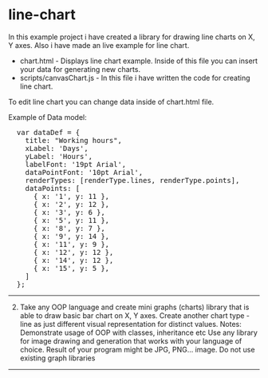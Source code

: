 # line-chart

In this example project i have created a library for drawing line charts on X, Y axes. 
Also i have made an live example for line chart.

- chart.html - Displays line chart example. Inside of this file you can insert your data for generating new charts.
- scripts/canvasChart.js - In this file i have written the code for creating line chart.

To edit line chart you can change data inside of chart.html file.

Example of Data model:

<pre>
  var dataDef = { 
    title: "Working hours",
    xLabel: 'Days', 
    yLabel: 'Hours',
    labelFont: '19pt Arial', 
    dataPointFont: '10pt Arial',
    renderTypes: [renderType.lines, renderType.points],
    dataPoints: [
      { x: '1', y: 11 },
      { x: '2', y: 12 },
      { x: '3', y: 6 },
      { x: '5', y: 11 },
      { x: '8', y: 7 },
      { x: '9', y: 14 },
      { x: '11', y: 9 },
      { x: '12', y: 12 },
      { x: '14', y: 12 },
      { x: '15', y: 5 },
    ]
  };   
</pre>

-----------------------

2. Take any OOP language and create mini graphs (charts) library that is able to draw basic bar chart on X, Y axes. Create another chart type - line as just different visual representation for distinct values. 
Notes:
Demonstrate usage of OOP with classes, inheritance etc
Use any library for image drawing and generation that works with your language of choice. Result of your program might be JPG, PNG... image. Do not use existing graph libraries 

-----------------
